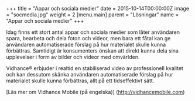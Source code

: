 +++
title = "Appar och sociala medier"
date = 2015-10-14T00:00:00Z
image = "socmedia.jpg"
weight = 2
[menu.main]
parent = "Lösningar"
name = "Appar och sociala medier"
+++

Idag finns ett stort antal appar och sociala medier som låter användaren spara, bearbeta och dela foton och videor, men bara ett fåtal kan ge användaren automatiserade förslag på hur materialet skulle kunna förbättras. Samtidigt är konsumenters önskan att direkt kunna dela sina upplevelser i form av bilder och videor med omvärlden.

Vidhance® erbjuder i realtid en stabiliserad video av professionell kvalitet och kan dessutom skänka användaren automatiserade förslag på hur materialet skulle kunna förbättras, allt på ett tidseffektivt sätt.

[Läs mer om Vidhance Mobile (på engelska)] (http://vidhancemobile.com)
